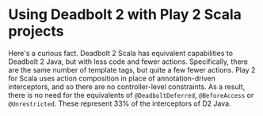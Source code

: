 # Using Deadbolt 2 with Play 2 Scala projects #
Here's a curious fact.  Deadbolt 2 Scala has equivalent capabilities to Deadbolt 2 Java, but with less code and fewer actions.  Specifically, there are the same number of template tags,  but quite a few fewer actions.  Play 2 for Scala uses action composition in place of annotation-driven interceptors, and so there are no controller-level constraints.  As a result, there is no need for the equivalents of `@DeadboltDeferred`, `@BeforeAccess` or `@Unrestricted`.  These represent 33% of the interceptors of D2 Java.